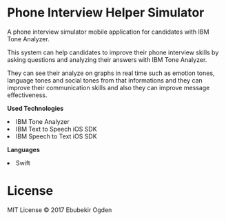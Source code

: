 <h1>Phone Interview Helper Simulator </h1>

A phone interview simulator mobile application for candidates with IBM Tone Analyzer.

This system can help candidates to improve their phone interview skills by asking questions and analyzing their answers with IBM Tone Analyzer. 

They can see their analyze on graphs in real time such as emotion tones, language tones and social tones from that informations and they can improve their communication skills and also they can improve message effectiveness.

<b> Used Technologies </b>
<li> IBM Tone Analyzer </li>
<li> IBM Text to Speech iOS SDK </li>
<li> IBM Speech to Text iOS SDK</li>

<b> Languages </b>
<li> Swift </li>

<h1>License</h1>
MIT License © 2017 Ebubekir Ogden



